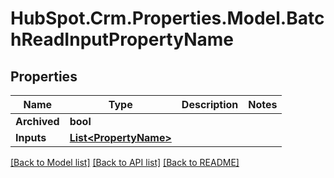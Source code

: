 # HubSpot.Crm.Properties.Model.BatchReadInputPropertyName

## Properties

Name | Type | Description | Notes
------------ | ------------- | ------------- | -------------
**Archived** | **bool** |  | 
**Inputs** | [**List&lt;PropertyName&gt;**](PropertyName.md) |  | 

[[Back to Model list]](../README.md#documentation-for-models) [[Back to API list]](../README.md#documentation-for-api-endpoints) [[Back to README]](../README.md)

